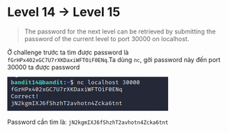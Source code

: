 # Level 14 -> Level 15
> The password for the next level can be retrieved by submitting the password of the current level to port 30000 on localhost.

Ở challenge trước ta tìm được password là `fGrHPx402xGC7U7rXKDaxiWFTOiF0ENq`.Ta dùng `nc`, gởi password này đến port 30000 ta được password

![level14-15](level14_15.png)

Password cần tìm là: `jN2kgmIXJ6fShzhT2avhotn4Zcka6tnt`
